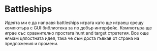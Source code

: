 # Battleships

Идеята ми е да направя battleships играта като ще играеш срещу компютъра с GUI библиотека за по добър интерфейс. Компютъра ще играе със сравнително простата hunt and target стратегия. Все още нямам цялостната идея, така че съм доста гъвкав от страна на предложения и промени.
